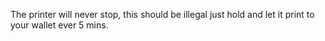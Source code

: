 The printer will never stop, this should be illegal just hold and let it print to your wallet ever 5 mins.
